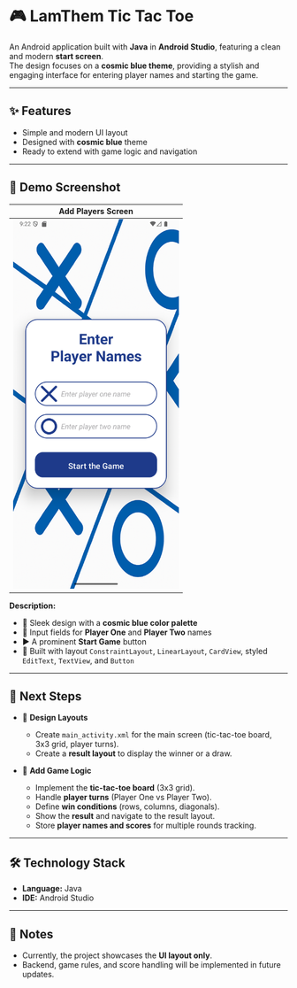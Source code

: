 # 🎮 LamThem Tic Tac Toe  

An Android application built with **Java** in **Android Studio**, featuring a clean and modern **start screen**.  
The design focuses on a **cosmic blue theme**, providing a stylish and engaging interface for entering player names and starting the game.  

---

## ✨ Features  
- Simple and modern UI layout  
- Designed with **cosmic blue** theme  
- Ready to extend with game logic and navigation  

---

## 📸 Demo Screenshot  
| Add Players Screen |  
|---------------------|  
| <img src="./app/src/main/res/drawable/demo.png" alt="Demo" width="300"/> |  

**Description:**  
- 🎨 Sleek design with a **cosmic blue color palette**  
- 📝 Input fields for **Player One** and **Player Two** names  
- ▶️ A prominent **Start Game** button  
- 📱 Built with layout `ConstraintLayout`, `LinearLayout`, `CardView`, styled `EditText`, `TextView`, and `Button` 

---

## 🚀 Next Steps  

- 🎨 **Design Layouts**  
  - Create `main_activity.xml` for the main screen (tic-tac-toe board, 3x3 grid, player turns).  
  - Create a **result layout** to display the winner or a draw.  

- 🧩 **Add Game Logic**  
  - Implement the **tic-tac-toe board** (3x3 grid).  
  - Handle **player turns** (Player One vs Player Two).  
  - Define **win conditions** (rows, columns, diagonals).  
  - Show the **result** and navigate to the result layout.  
  - Store **player names and scores** for multiple rounds tracking.  

---

## 🛠 Technology Stack  
- **Language:** Java  
- **IDE:** Android Studio

---

## 📌 Notes  
- Currently, the project showcases the **UI layout only**.  
- Backend, game rules, and score handling will be implemented in future updates.  